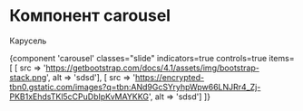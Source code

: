 # Компонент carousel

Карусель

{component 'carousel' classes="slide" indicators=true controls=true  items=[
    [ src => 'https://getbootstrap.com/docs/4.1/assets/img/bootstrap-stack.png', alt => 'sdsd'],
    [ src => 'https://encrypted-tbn0.gstatic.com/images?q=tbn:ANd9GcSYryhpWpw66LNJRr4_Zj-PKB1xEhdsTKl5cCPuDbIpKvMAYKKG', alt => 'sdsd']
]}